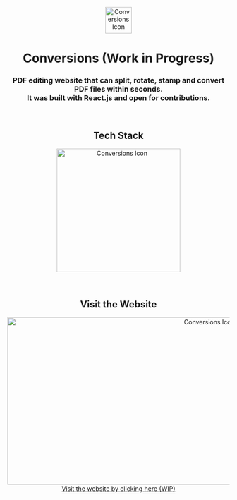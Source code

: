 <p align="center">
  <img src="https://i.imgur.com/iaooqjX.png" height=60 alt="Conversions Icon" />
</p>
<h1 align="center">Conversions (Work in Progress)</h1>
<h3 align="center">
  PDF editing website that can split, rotate, stamp and convert PDF files within seconds.
  <br/>
  It was built with React.js and open for contributions.
</h3>

<br/>

<h2 align="center">
Tech Stack
</h2>
<p align="center">
  <img src="https://user-images.githubusercontent.com/42357900/205958529-ff011520-ee63-430f-baad-0ae7f4003d9e.png" height=280 alt="Conversions Icon" />
</p>

<br/>

<h2 align="center">
Visit the Website
</h2>

<p align="center">
<a href="https://conversions.yuuns.tech/">
  <img src="https://user-images.githubusercontent.com/42357900/205955739-53267013-e265-4ef8-ae0a-afe7203ab31b.png" width=900 height=380 alt="Conversions Icon" />
  <br/>
  Visit the website by clicking here (WIP)
</a>
  </p>
